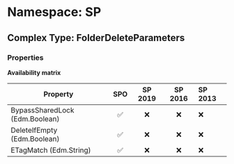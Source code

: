 # Namespace: SP

## Complex Type: FolderDeleteParameters

### Properties

**Availability matrix**

Property | SPO | SP 2019 | SP 2016 | SP 2013
----------|:---:|:-------:|:-------:|:-------
BypassSharedLock (Edm.Boolean) | ✅ | ❌ | ❌ | ❌
DeleteIfEmpty (Edm.Boolean) | ✅ | ❌ | ❌ | ❌
ETagMatch (Edm.String) | ✅ | ❌ | ❌ | ❌